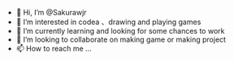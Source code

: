 - 👋 Hi, I’m @Sakurawjr
- 👀 I’m interested in  codea 、drawing and playing games
- 🌱 I’m currently learning and looking for some chances to work
- 💞️ I’m looking to collaborate on making game or making project
- 📫 How to reach me ...

<!---
Sakurawjr/Sakurawjr is a ✨ special ✨ repository because its `README.md` (this file) appears on your GitHub profile.
You can click the Preview link to take a look at your changes.
--->
